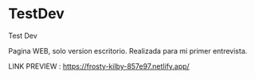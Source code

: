# TestDev
Test Dev

Pagina WEB, solo version escritorio. Realizada para mi primer entrevista.


LINK PREVIEW : https://frosty-kilby-857e97.netlify.app/
